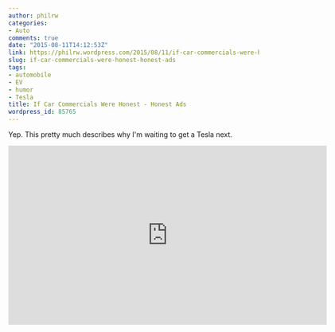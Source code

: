 ```yaml
---
author: philrw
categories:
- Auto
comments: true
date: "2015-08-11T14:12:53Z"
link: https://philrw.wordpress.com/2015/08/11/if-car-commercials-were-honest-honest-ads/
slug: if-car-commercials-were-honest-honest-ads
tags:
- automobile
- EV
- humor
- Tesla
title: If Car Commercials Were Honest - Honest Ads
wordpress_id: 85765
---
```


Yep. This pretty much describes why I'm waiting to get a Tesla next.

<iframe width="640" height="360" src="https://www.youtube.com/embed/gmQE4qdb9fg" frameborder="0" allow="autoplay; encrypted-media" allowfullscreen></iframe>
